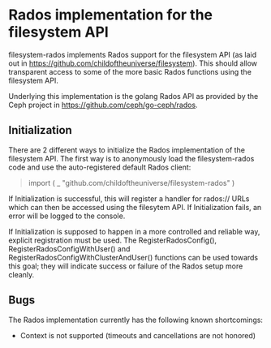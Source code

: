 Rados implementation for the filesystem API
===========================================

filesystem-rados implements Rados support for the filesystem API (as laid out
in <https://github.com/childoftheuniverse/filesystem>). This should allow
transparent access to some of the more basic Rados functions using the
filesystem API.

Underlying this implementation is the golang Rados API as provided by the
Ceph project in <https://github.com/ceph/go-ceph/rados>.

Initialization
--------------

There are 2 different ways to initialize the Rados implementation of the
filesystem API. The first way is to anonymously load the filesystem-rados
code and use the auto-registered default Rados client:

> import (
>   _ "github.com/childoftheuniverse/filesystem-rados"
> )

If Initialization is successful, this will register a handler for rados:// URLs
which can then be accessed using the filesytem API. If Initialization fails,
an error will be logged to the console.

If Initialization is supposed to happen in a more controlled and reliable way,
explicit registration must be used. The RegisterRadosConfig(),
RegisterRadosConfigWithUser() and RegisterRadosConfigWithClusterAndUser()
functions can be used towards this goal; they will indicate success or failure
of the Rados setup more cleanly.

Bugs
----

The Rados implementation currently has the following known shortcomings:

 - Context is not supported (timeouts and cancellations are not honored)
